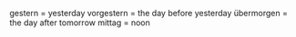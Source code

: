 gestern = yesterday
vorgestern = the day before yesterday
übermorgen = the day after tomorrow
mittag = noon

